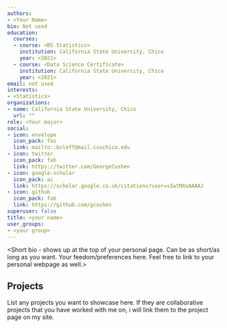 ```yaml
---
authors:
- <Your Name>
bio: Not used
education:
  courses:
  - course: <BS Statistics>
    institution: California State University, Chico
    year: <2021>
  - course: <Data Science Certificate>
    institution: California State University, Chico
    year: <2021>
email: not used
interests:
- <Statistics> 
organizations:
- name: California State University, Chico
  url: ""
role: <Your major>
social:
- icon: envelope
  icon_pack: fas
  link: mailto::bnleff@mail.csuchico.edu
- icon: twitter
  icon_pack: fab
  link: https://twitter.com/GeorgeCushen
- icon: google-scholar
  icon_pack: ai
  link: https://scholar.google.co.uk/citations?user=sIwtMXoAAAAJ
- icon: github
  icon_pack: fab
  link: https://github.com/gcushen
superuser: false
title: <your name>
user_groups:
- <your group>
---
```


<Short bio - shows up at the top of your personal page. Can be as short/as long as you want. Your feedom/preferences here. Feel free to link to your personal webpage as well.> 

## Projects

List any projects you want to showcase here. If they are collaborative projects that you have worked with me on, i will link them to the project page on my site. 